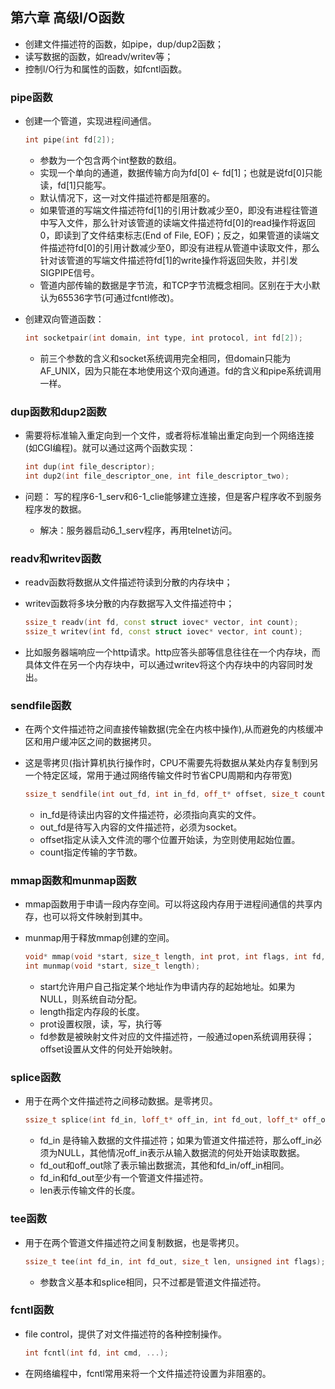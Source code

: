 ## 第六章 高级I/O函数

- 创建文件描述符的函数，如pipe，dup/dup2函数；
- 读写数据的函数，如readv/writev等；
- 控制I/O行为和属性的函数，如fcntl函数。

### pipe函数

- 创建一个管道，实现进程间通信。

  ```c++
  int pipe(int fd[2]);
  ```

  - 参数为一个包含两个int整数的数组。
  - 实现一个单向的通道，数据传输方向为fd[0] <- fd[1]；也就是说fd[0]只能读，fd[1]只能写。
  - 默认情况下，这一对文件描述符都是阻塞的。
  - 如果管道的写端文件描述符fd[1]的引用计数减少至0，即没有进程往管道中写入文件，那么针对该管道的读端文件描述符fd[0]的read操作将返回0，即读到了文件结束标志(End of File, EOF)；反之，如果管道的读端文件描述符fd[0]的引用计数减少至0，即没有进程从管道中读取文件，那么针对该管道的写端文件描述符fd[1]的write操作将返回失败，并引发SIGPIPE信号。
  - 管道内部传输的数据是字节流，和TCP字节流概念相同。区别在于大小默认为65536字节(可通过fcntl修改)。

- 创建双向管道函数：

  ```c++
  int socketpair(int domain, int type, int protocol, int fd[2]);
  ```

  - 前三个参数的含义和socket系统调用完全相同，但domain只能为AF_UNIX，因为只能在本地使用这个双向通道。fd的含义和pipe系统调用一样。

### dup函数和dup2函数

- 需要将标准输入重定向到一个文件，或者将标准输出重定向到一个网络连接(如CGI编程)。就可以通过这两个函数实现：

  ```c++
  int dup(int file_descriptor);
  int dup2(int file_descriptor_one, int file_descriptor_two);
  ```

- 问题： 写的程序6-1_serv和6-1_clie能够建立连接，但是客户程序收不到服务程序发的数据。

  - 解决：服务器启动6_1_serv程序，再用telnet访问。


### readv和writev函数

- readv函数将数据从文件描述符读到分散的内存块中；

- writev函数将多块分散的内存数据写入文件描述符中；

  ```c++
  ssize_t readv(int fd, const struct iovec* vector, int count);
  ssize_t writev(int fd, const struct iovec* vector, int count);
  ```

- 比如服务器端响应一个http请求。http应答头部等信息往往在一个内存块，而具体文件在另一个内存块中，可以通过writev将这个内存块中的内容同时发出。

### sendfile函数

- 在两个文件描述符之间直接传输数据(完全在内核中操作),从而避免的内核缓冲区和用户缓冲区之间的数据拷贝。

- 这是零拷贝(指计算机执行操作时，CPU不需要先将数据从某处内存复制到另一个特定区域，常用于通过网络传输文件时节省CPU周期和内存带宽)

  ````c++
  ssize_t sendfile(int out_fd, int in_fd, off_t* offset, size_t count);
  ````

  - in_fd是待读出内容的文件描述符，必须指向真实的文件。
  - out_fd是待写入内容的文件描述符，必须为socket。
  - offset指定从读入文件流的哪个位置开始读，为空则使用起始位置。
  - count指定传输的字节数。

### mmap函数和munmap函数

- mmap函数用于申请一段内存空间。可以将这段内存用于进程间通信的共享内存，也可以将文件映射到其中。

- munmap用于释放mmap创建的空间。

  ```c++
  void* mmap(void *start, size_t length, int prot, int flags, int fd, off_t offset);
  int munmap(void *start, size_t length);
  ```

  - start允许用户自己指定某个地址作为申请内存的起始地址。如果为NULL，则系统自动分配。
  - length指定内存段的长度。
  - prot设置权限，读，写，执行等
  - fd参数是被映射文件对应的文件描述符，一般通过open系统调用获得；offset设置从文件的何处开始映射。

### splice函数

- 用于在两个文件描述符之间移动数据。是零拷贝。

  ```c++
  ssize_t splice(int fd_in, loff_t* off_in, int fd_out, loff_t* off_out, size_t len, unsigned int flags);
  ```

  - fd_in 是待输入数据的文件描述符；如果为管道文件描述符，那么off_in必须为NULL，其他情况off_in表示从输入数据流的何处开始读取数据。
  - fd_out和off_out除了表示输出数据流，其他和fd_in/off_in相同。
  - fd_in和fd_out至少有一个管道文件描述符。
  - len表示传输文件的长度。

### tee函数

- 用于在两个管道文件描述符之间复制数据，也是零拷贝。

  ```c++
  ssize_t tee(int fd_in, int fd_out, size_t len, unsigned int flags);
  ```

  - 参数含义基本和splice相同，只不过都是管道文件描述符。

### fcntl函数

- file control，提供了对文件描述符的各种控制操作。

  ```c++
  int fcntl(int fd, int cmd, ...);
  ```

- 在网络编程中，fcntl常用来将一个文件描述符设置为非阻塞的。

